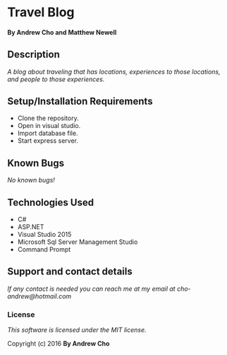 # Travel Blog

#### By Andrew Cho and Matthew Newell

## Description

_A blog about traveling that has locations, experiences to those locations, and people to those experiences._

## Setup/Installation Requirements
* Clone the repository.
* Open in visual studio.
* Import database file.
* Start express server.

## Known Bugs
_No known bugs!_

## Technologies Used

* C#
* ASP.NET
* Visual Studio 2015
* Microsoft Sql Server Management Studio
* Command Prompt

## Support and contact details
_If any contact is needed you can reach me at my email at cho-andrew@hotmail.com_

### License

*This software is licensed under the MIT license.*

Copyright (c) 2016 **By Andrew Cho**
